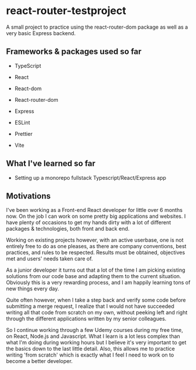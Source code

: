 # react-router-testproject

A small project to practice using the react-router-dom package as well as a very basic Express backend.

## Frameworks & packages used so far

-   TypeScript
-   React
-   React-dom
-   React-router-dom

-   Express

-   ESLint
-   Prettier
-   Vite

## What I've learned so far

-   Setting up a monorepo fullstack Typescript/React/Express app

## Motivations

I've been working as a Front-end React developer for little over 6 months now. On the job I can work on some pretty big applications and websites. I have plenty of occasions to get my hands dirty with a lot of different packages & technologies, both front and back end.

Working on existing projects however, with an active userbase, one is not entirely free to do as one pleases, as there are company conventions, best practices, and rules to be respected. Results must be obtained, objectives met and users' needs taken care of.

As a junior developer it turns out that a lot of the time I am picking existing solutions from our code base and adapting them to the current situation. Obviously this is a very rewarding process, and I am happily learning tons of new things every day.

Quite often however, when I take a step back and verify some code before submitting a merge request, I realize that I would not have succeeded writing all that code from scratch on my own, without peeking left and right through the different applications written by my senior colleagues.

So I continue working through a few Udemy courses during my free time, on React, Node.js and Javascript. What I learn is a lot less complex than what I'm doing during working hours but I believe it's very important to get the basics down to the last little detail. Also, this allows me to practice writing 'from scratch' which is exactly what I feel I need to work on to become a better developer.
